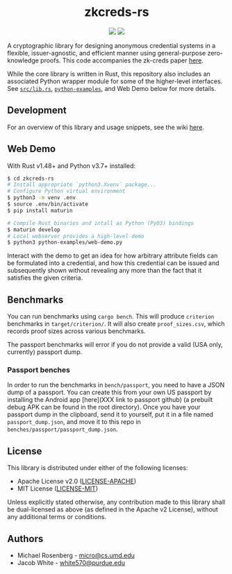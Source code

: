 <h1 align="center">zkcreds-rs</h1>
<p align="center">
    <a href="https://github.com/rozbb/zkcreds-rs/blob/main/LICENSE-APACHE"><img src="https://img.shields.io/badge/license-APACHE-blue.svg"></a>
    <a href="https://github.com/rozbb/zkcreds-rs/blob/main/LICENSE-MIT"><img src="https://img.shields.io/badge/license-MIT-blue.svg"></a>
    <!--<a href="https://deps.rs/repo/github/rozbb/zkcreds-rs"><img src="https://deps.rs/repo/github/rozbb/zkcreds-rs/status.svg"></a>-->
</p>

A cryptographic library for designing anonymous credential systems in a flexible, issuer-agnostic, and efficient manner using general-purpose zero-knowledge proofs. This code accompanies the zk-creds paper [here](https://eprint.iacr.org/2022/878).

While the core library is written in Rust, this repository also includes an associated Python wrapper module for some of the higher-level interfaces. See [`src/lib.rs`](src/lib.rs), [`python-examples`](python-examples), and Web Demo below for more details.

## Development

For an overview of this library and usage snippets, see the wiki [here](XXX).

## Web Demo

With Rust v1.48+ and Python v3.7+ installed:

```bash
$ cd zkcreds-rs
# Install appropriate `python3.Xvenv` package...
# Configure Python virtual environment
$ python3 -m venv .env
$ source .env/bin/activate
$ pip install maturin

# Compile Rust binaries and intall as Python (PyO3) bindings
$ maturin develop
# Local webserver provides a high-level demo
$ python3 python-examples/web-demo.py
```

Interact with the demo to get an idea for how arbitrary attribute fields can be formulated into a credential, and how this credential can be issued and subsequently shown without revealing any more than the fact that it satisfies the given criteria.

## Benchmarks

You can run benchmarks using `cargo bench`. This will produce `criterion` benchmarks in `target/criterion/`. It will also create `proof_sizes.csv`, which records proof sizes across various benchmarks.

The passport benchmarks will error if you do not provide a valid (USA only, currently) passport dump.

### Passport benches

In order to run the benchmarks in `bench/passport`, you need to have a JSON dump of a passport. You can create this from your own US passport by installing the Android app [here](XXX link to passport github) (a prebuilt debug APK can be found in the root directory). Once you have your passport dump in the clipboard, send it to yourself, put it in a file named `passport_dump.json`, and move it to this repo in `benches/passport/passport_dump.json`.

## License

 This library is distributed under either of the following licenses:
 
 * Apache License v2.0 ([LICENSE-APACHE](LICENSE-APACHE))
 * MIT License ([LICENSE-MIT](LICENSE-MIT))
 
Unless explicitly stated otherwise, any contribution made to this library shall be dual-licensed as above (as defined in the Apache v2 License), without any additional terms or conditions.

## Authors

* Michael Rosenberg - micro@cs.umd.edu
* Jacob White - white570@purdue.edu
